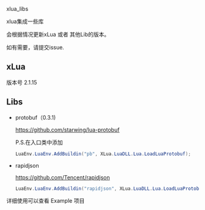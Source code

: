 xlua_libs

xlua集成一些库

会根据情况更新xLua 或者 其他Lib的版本。

如有需要，请提交issue.

## xLua

版本号 2.1.15



## Libs



- protobuf（0.3.1)

  https://github.com/starwing/lua-protobuf

  P.S.在入口类中添加

  ```csharp
  LuaEnv.LuaEnv.AddBuildin("pb", XLua.LuaDLL.Lua.LoadLuaProtobuf);
  ```
- rapidjson

  https://github.com/Tencent/rapidjson

  ```csharp
  LuaEnv.LuaEnv.AddBuildin("rapidjson", XLua.LuaDLL.Lua.LoadLuaProtobuf);
  ```


详细使用可以查看 Example 项目

